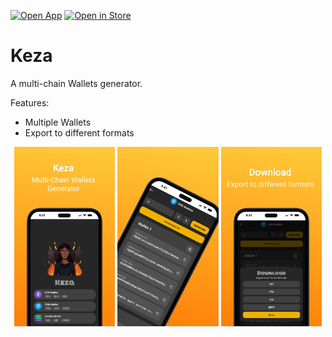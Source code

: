 [![Open App](https://img.shields.io/badge/Open%20App-grey?style=for-the-badge&logo=googlechrome&logoColor=orange)](https://keza.pwabucket.com) [![Open in Store](https://img.shields.io/badge/Open-in%20Store-9c27b0?style=for-the-badge&logo=pwa&logoColor=white)](https://pwabucket.com/apps/pwa-keza)

# Keza

A multi-chain Wallets generator.

Features:

- Multiple Wallets
- Export to different formats 


<p align="center">
  <img src="/public/screenshot-mobile-1.jpg" width="32%" />
  <img src="/public/screenshot-mobile-2.jpg" width="32%" />
  <img src="/public/screenshot-mobile-3.jpg" width="32%" />
</p>